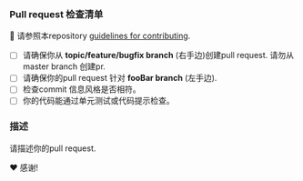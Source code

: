 ### Pull request 检查清单
🚨 请参照本repository [guidelines for contributing](./CONTRIBUTING.md).

- [ ] 请确保你从 **topic/feature/bugfix branch** (右手边)创建pull request. 请勿从master branch 创建pr.
- [ ] 请确保你的pull request 针对 **fooBar branch** (左手边).
- [ ] 检查commit 信息风格是否相符。
- [ ] 你的代码能通过单元测试或代码提示检查。

### 描述
请描述你的pull request.

❤️ 感谢!
